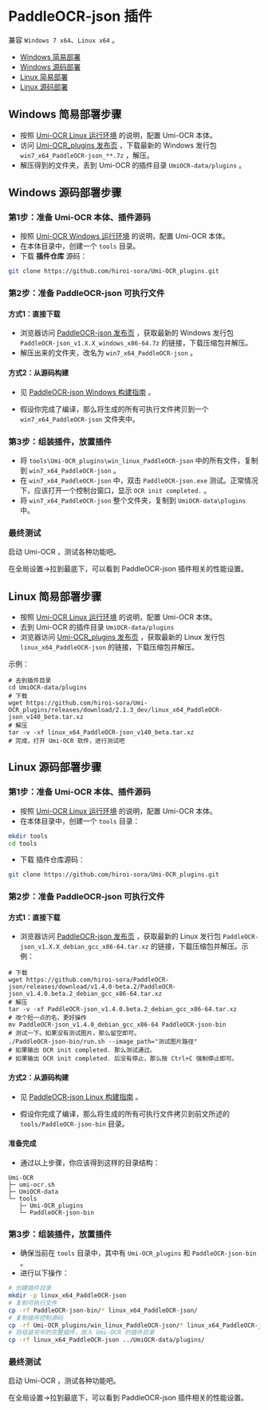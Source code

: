 # PaddleOCR-json 插件

兼容 `Windows 7 x64`、`Linux x64` 。

- [Windows 简易部署](#win-1)
- [Windows 源码部署](#win-2)
- [Linux 简易部署](#linux-1)
- [Linux 源码部署](#linux-2)

<a id="win-1"></a>

## Windows 简易部署步骤

- 按照 [Umi-OCR Linux 运行环境](https://github.com/hiroi-sora/Umi-OCR_runtime_linux) 的说明，配置 Umi-OCR 本体。
- 访问 [Umi-OCR_plugins 发布页](https://github.com/hiroi-sora/Umi-OCR_plugins/releases) ，下载最新的 Windows 发行包 `win7_x64_PaddleOCR-json_**.7z` ，解压。
- 解压得到的文件夹，丢到 Umi-OCR 的插件目录 `UmiOCR-data/plugins` 。

<a id="win-2"></a>

## Windows 源码部署步骤

### 第1步：准备 Umi-OCR 本体、插件源码

- 按照 [Umi-OCR Windows 运行环境](https://github.com/hiroi-sora/Umi-OCR_runtime_windows) 的说明，配置 Umi-OCR 本体。
- 在本体目录中，创建一个 `tools` 目录。
- 下载 **插件仓库** 源码：

```sh
git clone https://github.com/hiroi-sora/Umi-OCR_plugins.git
```

### 第2步：准备 PaddleOCR-json 可执行文件

#### 方式1：直接下载

- 浏览器访问 [PaddleOCR-json 发布页](https://github.com/hiroi-sora/PaddleOCR-json/releases) ，获取最新的 Windows 发行包 `PaddleOCR-json_v1.X.X_windows_x86-64.7z` 的链接，下载压缩包并解压。
- 解压出来的文件夹，改名为 `win7_x64_PaddleOCR-json` 。

#### 方式2：从源码构建

- 见 [PaddleOCR-json Windows 构建指南](https://github.com/hiroi-sora/PaddleOCR-json/blob/main/cpp/README.md) 。

- 假设你完成了编译，那么将生成的所有可执行文件拷贝到一个 `win7_x64_PaddleOCR-json` 文件夹中。

### 第3步：组装插件，放置插件

- 将 `tools\Umi-OCR_plugins\win_linux_PaddleOCR-json` 中的所有文件，复制到 `win7_x64_PaddleOCR-json` 。
- 在 `win7_x64_PaddleOCR-json` 中，双击 `PaddleOCR-json.exe` 测试。正常情况下，应该打开一个控制台窗口，显示 `OCR init completed.` 。
- 将 `win7_x64_PaddleOCR-json` 整个文件夹，复制到 `UmiOCR-data\plugins` 中。

### 最终测试

启动 Umi-OCR ，测试各种功能吧。

在全局设置→拉到最底下，可以看到 PaddleOCR-json 插件相关的性能设置。

<a id="linux-1"></a>

## Linux 简易部署步骤

- 按照 [Umi-OCR Linux 运行环境](https://github.com/hiroi-sora/Umi-OCR_runtime_linux) 的说明，配置 Umi-OCR 本体。
- 去到 Umi-OCR 的插件目录 `UmiOCR-data/plugins`
- 浏览器访问 [Umi-OCR_plugins 发布页](https://github.com/hiroi-sora/Umi-OCR_plugins/releases) ，获取最新的 Linux 发行包 `linux_x64_PaddleOCR-json` 的链接，下载压缩包并解压。

示例：

```
# 去到插件目录
cd UmiOCR-data/plugins
# 下载
wget https://github.com/hiroi-sora/Umi-OCR_plugins/releases/download/2.1.3_dev/linux_x64_PaddleOCR-json_v140_beta.tar.xz
# 解压
tar -v -xf linux_x64_PaddleOCR-json_v140_beta.tar.xz
# 完成，打开 Umi-OCR 软件，进行测试吧
```

<a id="linux-2"></a>

## Linux 源码部署步骤

### 第1步：准备 Umi-OCR 本体、插件源码

- 按照 [Umi-OCR Linux 运行环境](https://github.com/hiroi-sora/Umi-OCR_runtime_linux) 的说明，配置 Umi-OCR 本体。
- 在本体目录中，创建一个 `tools` 目录：

```sh
mkdir tools
cd tools
```

- 下载 插件仓库源码：

```sh
git clone https://github.com/hiroi-sora/Umi-OCR_plugins.git
```

### 第2步：准备 PaddleOCR-json 可执行文件

#### 方式1：直接下载

- 浏览器访问 [PaddleOCR-json 发布页](https://github.com/hiroi-sora/PaddleOCR-json/releases) ，获取最新的 Linux 发行包 `PaddleOCR-json_v1.X.X_debian_gcc_x86-64.tar.xz` 的链接，下载压缩包并解压。示例：

```
# 下载
wget https://github.com/hiroi-sora/PaddleOCR-json/releases/download/v1.4.0-beta.2/PaddleOCR-json_v1.4.0.beta.2_debian_gcc_x86-64.tar.xz
# 解压
tar -v -xf PaddleOCR-json_v1.4.0.beta.2_debian_gcc_x86-64.tar.xz
# 改个短一点的名，更好操作
mv PaddleOCR-json_v1.4.0_debian_gcc_x86-64 PaddleOCR-json-bin
# 测试一下。如果没有测试图片，那么留空即可。
./PaddleOCR-json-bin/run.sh --image_path="测试图片路径"
# 如果输出 OCR init completed. 那么测试通过。
# 如果输出 OCR init completed. 后没有停止，那么按 Ctrl+C 强制停止即可。
```

#### 方式2：从源码构建

- 见 [PaddleOCR-json Linux 构建指南](https://github.com/hiroi-sora/PaddleOCR-json/blob/main/cpp/README-linux.md) 。

- 假设你完成了编译，那么将生成的所有可执行文件拷贝到前文所述的 `tools/PaddleOCR-json-bin` 目录。

#### 准备完成

- 通过以上步骤，你应该得到这样的目录结构：

```
Umi-OCR
├─ umi-ocr.sh
├─ UmiOCR-data
└─ tools
   ├─ Umi-OCR_plugins
   └─ PaddleOCR-json-bin
```

### 第3步：组装插件，放置插件

- 确保当前在 `tools` 目录中，其中有 `Umi-OCR_plugins` 和 `PaddleOCR-json-bin` 。
- 进行以下操作：

```sh
# 创建插件目录
mkdir -p linux_x64_PaddleOCR-json
# 复制可执行文件
cp -rf PaddleOCR-json-bin/* linux_x64_PaddleOCR-json/
# 复制插件控制源码
cp -rf Umi-OCR_plugins/win_linux_PaddleOCR-json/* linux_x64_PaddleOCR-json/
# 将组装完毕的完整插件，放入 Umi-OCR 的插件目录
cp -rf linux_x64_PaddleOCR-json ../UmiOCR-data/plugins/
```

### 最终测试

启动 Umi-OCR ，测试各种功能吧。

在全局设置→拉到最底下，可以看到 PaddleOCR-json 插件相关的性能设置。

